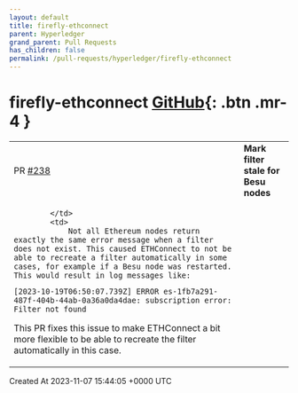 ```yaml
---
layout: default
title: firefly-ethconnect
parent: Hyperledger
grand_parent: Pull Requests
has_children: false
permalink: /pull-requests/hyperledger/firefly-ethconnect
---
```


# firefly-ethconnect <span class="fs-3 right-align">[GitHub](https://github.com/hyperledger/firefly-ethconnect){: .btn .mr-4 }</span>


<div>
    <table>
        <tr>
            <td>
                PR <a href="https://github.com/hyperledger/firefly-ethconnect/pull/238" class=".btn">#238</a>
            </td>
            <td>
                <b>
                    Mark filter stale for Besu nodes
                </b>
            </td>
        </tr>
        <tr>
            <td>
                
            </td>
            <td>
                Not all Ethereum nodes return exactly the same error message when a filter does not exist. This caused ETHConnect to not be able to recreate a filter automatically in some cases, for example if a Besu node was restarted. This would result in log messages like:

```
[2023-10-19T06:50:07.739Z] ERROR es-1fb7a291-487f-404b-44ab-0a36a0da4dae: subscription error: Filter not found
```

This PR fixes this issue to make ETHConnect a bit more flexible to be able to recreate the filter automatically in this case.
            </td>
        </tr>
    </table>
    <div class="right-align">
        Created At 2023-11-07 15:44:05 +0000 UTC
    </div>
</div>

